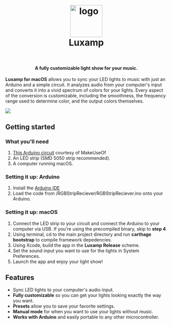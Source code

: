 <h1 align="center">
<br>
<img src="https://i.imgur.com/7qYqlpV.png" alt="logo" width="100">
<br>
Luxamp
<br>
<br>
</h1>

<h4 align="center">A fully customizable light show for your music.</h4>

**Luxamp for macOS** allows you to sync your LED lights to music with just an Arduino and a simple circuit. It analyzes audio from your computer's input and converts it into a vivid spectrum of colors for your lights. Every aspect of the conversion is customizable, including the smoothness, the frequency range used to determine color, and the output colors themselves.

![](https://i.imgur.com/ePTkFSX.png)

## Getting started

### What you'll need
1. [This Arduino circuit](https://www.makeuseof.com/tag/connect-led-light-strips-arduino/) courtesy of MakeUseOf
2. An LED strip (SMD 5050 strip recommended).
3. A computer running macOS.

### Setting it up: Arduino
1. Install the [Arduino IDE](https://www.arduino.cc/en/main/software)
2. Load the code from /RGBStripReciever/RGBStripReciever.ino onto your Arduino.

### Setting it up: macOS
1. Connect the LED strip to your circuit and connect the Arduino to your computer via USB.
If you're using the precompiled binary, skip to **step 4**
2. Using terminal, cd to the main project directory and run **carthage bootstrap** to compile framework depedencies.
3. Using Xcode, build the app in the **Luxamp Release** scheme.
4. Set the sound input you want to use for the lights in System Preferences.
5. Launch the app and enjoy your light show!

## Features

- Sync LED lights to your computer's audio input.
- **Fully customizable** so you can get your lights looking exactly the way you want.
- **Presets** allow you to save your favorite settings.
- **Manual mode** for when you want to use your lights without music.
- **Works with Arduino** and easily portable to any other microcontroller.
